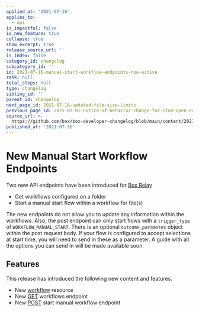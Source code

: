 ```yaml
---
applied_at: '2021-07-16'
applies_to:
  - api
is_impactful: false
is_new_feature: true
collapse: true
show_excerpt: true
release_source_url: ''
is_index: false
category_id: changelog
subcategory_id: ''
id: 2021-07-16-manual-start-workflow-endpoints-now-active
rank: null
total_steps: null
type: changelog
sibling_id: ''
parent_id: changelog
next_page_id: 2021-07-16-updated-file-size-limits
previous_page_id: 2021-07-01-notice-of-behavior-change-for-item-open-events
source_url: >-
  https://github.com/box/box-developer-changelog/blob/main/content/2021/07-16-manual-start-workflow-endpoints-now-active.md
published_at: '2021-07-16'
---
```

# New Manual Start Workflow Endpoints

Two new API endpoints have been introduced for
[Box Relay](https://www.box.com/collaboration/relay-workflow)

* Get workflows configured on a folder
* Start a manual start flow within a workflow for file(s)

<!-- more -->

The new endpoints do not allow you to update any information within the
workflows. Also, the post endpoint can only start flows with a `trigger_type`
of `WORKFLOW_MANUAL_START`. There is an optional `outcome_parametes` object
within the post request body. If your flow is configured to accept selections
at start time, you will need to send in these as a parameter. A guide with all
the options you can send in will be made available soon.

## Features

This release has introduced the following new content and features.

* New [workflow](r://workflow) resource
* New [GET](e://get_workflows) workflows endpoint
* New [POST](e://post_workflows_id_start) start manual workflow endpoint
